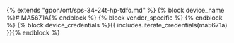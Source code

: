 
{% extends "gpon/ont/sps-34-24t-hp-tdfo.md" %}
{% block device_name %}# MA5671A{% endblock %}
{% block vendor_specific %} {% endblock %}
{% block device_credentials %}{{ includes.iterate_credentials(ma5671a) }}{% endblock %}
